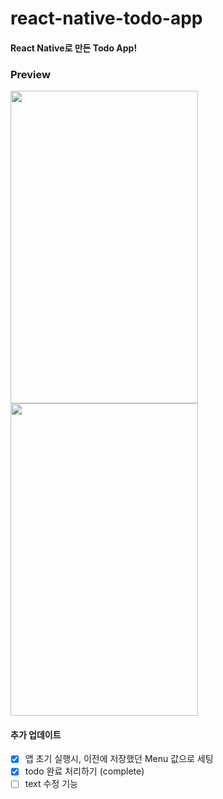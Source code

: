 # react-native-todo-app

#### React Native로 만든 Todo App!
### Preview 
<img src="https://github.com/solbi0802/react-native-todo-app/assets/26318691/d6d19511-6198-446e-80a3-c2bf3eb36b83"  width="300" height="500">

<img src="https://github.com/solbi0802/react-native-todo-app/assets/26318691/030edb85-0e7b-4ebd-820a-ce1c1b6e6160"  width="300" height="500">

#### 추가 업데이트
- [x] 앱 초기 실행시, 이전에 저장했던 Menu 값으로 세팅
- [x] todo 완료 처리하기 (complete)
- [ ] text 수정 기능
